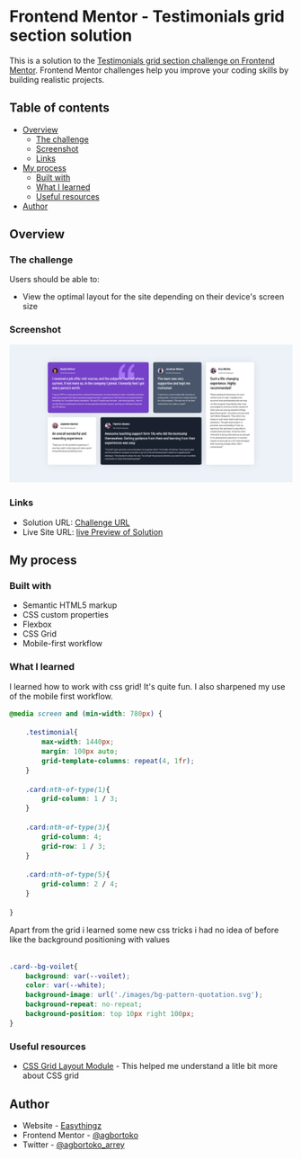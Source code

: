 # Frontend Mentor - Testimonials grid section solution

This is a solution to the [Testimonials grid section challenge on Frontend Mentor](https://www.frontendmentor.io/challenges/testimonials-grid-section-Nnw6J7Un7). Frontend Mentor challenges help you improve your coding skills by building realistic projects. 

## Table of contents

- [Overview](#overview)
  - [The challenge](#the-challenge)
  - [Screenshot](#screenshot)
  - [Links](#links)
- [My process](#my-process)
  - [Built with](#built-with)
  - [What I learned](#what-i-learned)
  - [Useful resources](#useful-resources)
- [Author](#author)


## Overview

### The challenge

Users should be able to:

- View the optimal layout for the site depending on their device's screen size

### Screenshot

![](./screenshot.png)


### Links

- Solution URL: [Challenge URL](https://www.frontendmentor.io/challenges/testimonials-grid-section-Nnw6J7Un7)
- Live Site URL: [live Preview of Solution](https://agbortoko.github.io/testimonials-grid-section/)

## My process

### Built with

- Semantic HTML5 markup
- CSS custom properties
- Flexbox
- CSS Grid
- Mobile-first workflow


### What I learned

I learned how to work with css grid! It's quite fun. I also sharpened my use of the mobile first workflow.

```css
@media screen and (min-width: 780px) {

    .testimonial{
        max-width: 1440px;
        margin: 100px auto;
        grid-template-columns: repeat(4, 1fr);
    }
    
    .card:nth-of-type(1){
        grid-column: 1 / 3;
    }

    .card:nth-of-type(3){
        grid-column: 4;
        grid-row: 1 / 3;
    }

    .card:nth-of-type(5){
        grid-column: 2 / 4;
    }

}


```

Apart from the grid i learned some new css tricks i had no idea of before like the background positioning with values

```css

.card--bg-voilet{
    background: var(--voilet);
    color: var(--white);
    background-image: url('./images/bg-pattern-quotation.svg');
    background-repeat: no-repeat;
    background-position: top 10px right 100px;
}

```



### Useful resources

- [CSS Grid Layout Module](https://www.w3schools.com/css/css_grid.asp) - This helped me understand a litle bit more about CSS grid

## Author

- Website - [Easythingz](https://easythingz.net)
- Frontend Mentor - [@agbortoko](https://www.frontendmentor.io/profile/agbortoko)
- Twitter - [@agbortoko_arrey](https://www.twitter.com/agbortoko_arrey)



